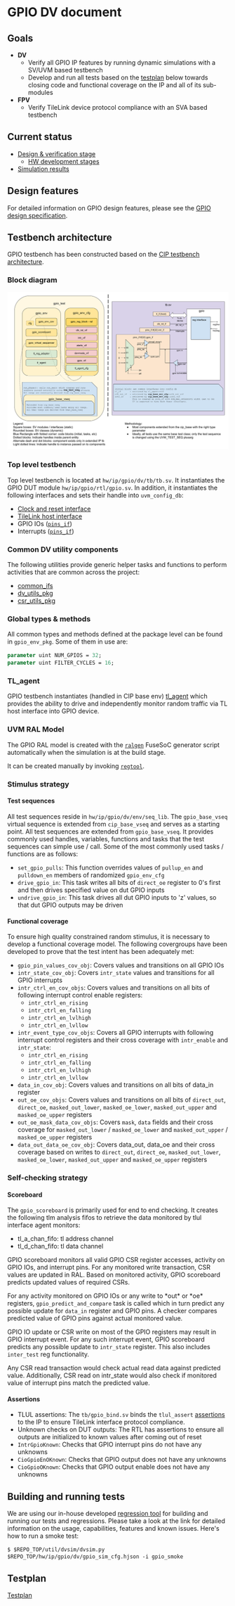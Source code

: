 # GPIO DV document

## Goals
* **DV**
  * Verify all GPIO IP features by running dynamic simulations with a SV/UVM based testbench
  * Develop and run all tests based on the [testplan](#testplan) below towards closing code and functional coverage on the IP and all of its sub-modules
* **FPV**
  * Verify TileLink device protocol compliance with an SVA based testbench

## Current status
* [Design & verification stage](../../../README.md)
  * [HW development stages](../../../../doc/project_governance/development_stages.md)
* [Simulation results](https://reports.opentitan.org/hw/ip/gpio/dv/latest/report.html)

## Design features
For detailed information on GPIO design features, please see the [GPIO design specification](../README.md).

## Testbench architecture
GPIO testbench has been constructed based on the [CIP testbench architecture](../../../dv/sv/cip_lib/README.md).

### Block diagram
![Block diagram](./doc/tb.svg)

### Top level testbench
Top level testbench is located at `hw/ip/gpio/dv/tb/tb.sv`. It instantiates the GPIO DUT module `hw/ip/gpio/rtl/gpio.sv`.
In addition, it instantiates the following interfaces and sets their handle into `uvm_config_db`:
* [Clock and reset interface](../../../dv/sv/common_ifs/README.md)
* [TileLink host interface](../../../dv/sv/tl_agent/README.md)
* GPIO IOs ([`pins_if`](../../../dv/sv/common_ifs/README.md))
* Interrupts ([`pins_if`](../../../dv/sv/common_ifs/README.md))

### Common DV utility components
The following utilities provide generic helper tasks and functions to perform activities that are common across the project:
* [common_ifs](../../../dv/sv/common_ifs/README.md)
* [dv_utils_pkg](../../../dv/sv/dv_utils/README.md)
* [csr_utils_pkg](../../../dv/sv/csr_utils/README.md)

### Global types & methods
All common types and methods defined at the package level can be found in `gpio_env_pkg`. Some of them in use are:
```systemverilog
parameter uint NUM_GPIOS = 32;
parameter uint FILTER_CYCLES = 16;
```
### TL_agent
GPIO testbench instantiates (handled in CIP base env) [tl_agent](../../../dv/sv/tl_agent/README.md) which provides the ability to drive and independently monitor random traffic via TL host interface into GPIO device.

### UVM RAL Model
The GPIO RAL model is created with the [`ralgen`](../../../dv/tools/ralgen/README.md) FuseSoC generator script automatically when the simulation is at the build stage.

It can be created manually by invoking [`regtool`](../../../../util/reggen/doc/setup_and_use.md).

### Stimulus strategy
#### Test sequences
All test sequences reside in `hw/ip/gpio/dv/env/seq_lib`.
The `gpio_base_vseq` virtual sequence is extended from `cip_base_vseq` and serves as a starting point.
All test sequences are extended from `gpio_base_vseq`. It provides commonly used handles, variables, functions and tasks that the test sequences can simple use / call.
Some of the most commonly used tasks / functions are as follows:

* `set_gpio_pulls`: This function overrides values of `pullup_en` and `pulldown_en` members of randomized `gpio_env_cfg`
* `drive_gpio_in`: This task writes all bits of `direct_oe` register to 0's first and then drives specified value on dut GPIO inputs
* `undrive_gpio_in`: This task drives all dut GPIO inputs to 'z' values, so that dut GPIO outputs may be driven

#### Functional coverage
To ensure high quality constrained random stimulus, it is necessary to develop a functional coverage model. The following covergroups have been developed to prove that the test intent has been adequately met:

* `gpio_pin_values_cov_obj`: Covers values and transitions on all GPIO IOs
* `intr_state_cov_obj`: Covers `intr_state` values and transitions for all GPIO interrupts
* `intr_ctrl_en_cov_objs`: Covers values and transitions on all bits of following interrupt control enable registers:
  * `intr_ctrl_en_rising`
  * `intr_ctrl_en_falling`
  * `intr_ctrl_en_lvlhigh`
  * `intr_ctrl_en_lvllow`
* `intr_event_type_cov_objs`: Covers all GPIO interrupts with following interrupt control registers and their cross coverage with `intr_enable` and `intr_state`:
  * `intr_ctrl_en_rising`
  * `intr_ctrl_en_falling`
  * `intr_ctrl_en_lvlhigh`
  * `intr_ctrl_en_lvllow`
* `data_in_cov_obj`: Covers values and transitions on all bits of data_in register
* `out_oe_cov_objs`: Covers values and transitions on all bits of `direct_out`, `direct_oe`, `masked_out_lower`, `masked_oe_lower`, `masked_out_upper` and `masked_oe_upper` registers
* `out_oe_mask_data_cov_objs`: Covers `mask`, `data` fields and their cross coverage for `masked_out_lower` / `masked_oe_lower` and `masked_out_upper` / `masked_oe_upper` registers
* `data_out_data_oe_cov_obj`: Covers data_out, data_oe and their cross coverage based on writes to `direct_out`, `direct_oe`, `masked_out_lower`, `masked_oe_lower`, `masked_out_upper` and `masked_oe_upper` registers

### Self-checking strategy
#### Scoreboard
The `gpio_scoreboard` is primarily used for end to end checking.
It creates the following tlm analysis fifos to retrieve the data monitored by tlul interface agent monitors:
* tl_a_chan_fifo: tl address channel
* tl_d_chan_fifo: tl data channel

GPIO scoreboard monitors all valid GPIO CSR register accesses, activity on GPIO IOs, and interrupt pins. For any monitored write transaction, CSR values are updated in RAL. Based on monitored activity, GPIO scoreboard predicts updated values of required CSRs.

For any activity monitored on GPIO IOs or any write to \*out\* or \*oe\* registers, `gpio_predict_and_compare` task is called which in turn predict any possible update for `data_in` register and GPIO pins. A checker compares predicted value of GPIO pins against actual monitored value.

GPIO IO update or CSR write on most of the GPIO registers may result in GPIO interrupt event. For any such interrupt event, GPIO scoreboard predicts any possible update to `intr_state` register. This also includes `inter_test` reg functionality.

Any CSR read transaction would check actual read data against predicted value.  Additionally, CSR read on intr_state would also check if monitored value of interrupt pins match the predicted value.

#### Assertions
* TLUL assertions: The `tb/gpio_bind.sv` binds the `tlul_assert` [assertions](../../tlul/doc/TlulProtocolChecker.md) to the IP to ensure TileLink interface protocol compliance.
* Unknown checks on DUT outputs: The RTL has assertions to ensure all outputs are initialized to known values after coming out of reset
* `IntrGpioKnown`: Checks that GPIO interrupt pins do not have any unknowns
* `CioGpioEnOKnown`: Checks that GPIO output does not have any unknowns
* `CioGpioOKnown`: Checks that GPIO output enable does not have any unknowns

## Building and running tests
We are using our in-house developed [regression tool](../../../../util/dvsim/README.md) for building and running our tests and regressions.
Please take a look at the link for detailed information on the usage, capabilities, features and known issues.
Here's how to run a smoke test:
```console
$ $REPO_TOP/util/dvsim/dvsim.py $REPO_TOP/hw/ip/gpio/dv/gpio_sim_cfg.hjson -i gpio_smoke
```

## Testplan
[Testplan](../data/gpio_testplan.hjson)

